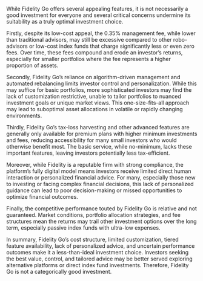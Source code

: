While Fidelity Go offers several appealing features, it is not necessarily a good investment for everyone and several critical concerns undermine its suitability as a truly optimal investment choice.

Firstly, despite its low-cost appeal, the 0.35% management fee, while lower than traditional advisors, may still be excessive compared to other robo-advisors or low-cost index funds that charge significantly less or even zero fees. Over time, these fees compound and erode an investor’s returns, especially for smaller portfolios where the fee represents a higher proportion of assets.

Secondly, Fidelity Go’s reliance on algorithm-driven management and automated rebalancing limits investor control and personalization. While this may suffice for basic portfolios, more sophisticated investors may find the lack of customization restrictive, unable to tailor portfolios to nuanced investment goals or unique market views. This one-size-fits-all approach may lead to suboptimal asset allocations in volatile or rapidly changing environments.

Thirdly, Fidelity Go’s tax-loss harvesting and other advanced features are generally only available for premium plans with higher minimum investments and fees, reducing accessibility for many small investors who would otherwise benefit most. The basic service, while no-minimum, lacks these important features, leaving investors potentially less tax-efficient.

Moreover, while Fidelity is a reputable firm with strong compliance, the platform’s fully digital model means investors receive limited direct human interaction or personalized financial advice. For many, especially those new to investing or facing complex financial decisions, this lack of personalized guidance can lead to poor decision-making or missed opportunities to optimize financial outcomes.

Finally, the competitive performance touted by Fidelity Go is relative and not guaranteed. Market conditions, portfolio allocation strategies, and fee structures mean the returns may trail other investment options over the long term, especially passive index funds with ultra-low expenses.

In summary, Fidelity Go’s cost structure, limited customization, tiered feature availability, lack of personalized advice, and uncertain performance outcomes make it a less-than-ideal investment choice. Investors seeking the best value, control, and tailored advice may be better served exploring alternative platforms or direct index fund investments. Therefore, Fidelity Go is not a categorically good investment.